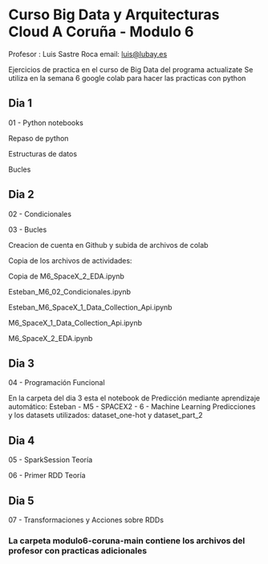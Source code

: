 # Curso Big Data y Arquitecturas Cloud A Coruña - Modulo 6 

Profesor : Luis Sastre Roca
email: luis@lubay.es

Ejercicios de practica en el curso de Big Data del programa actualizate
Se utiliza en la semana 6 google colab para hacer las practicas con python

## Dia 1
01 - Python notebooks

Repaso de python

Estructuras de datos

Bucles

## Dia 2

02 - Condicionales

03 - Bucles

Creacion de cuenta en Github y subida de archivos de colab

Copia de los archivos de actividades:

Copia de M6_SpaceX_2_EDA.ipynb

Esteban_M6_02_Condicionales.ipynb

Esteban_M6_SpaceX_1_Data_Collection_Api.ipynb

M6_SpaceX_1_Data_Collection_Api.ipynb

M6_SpaceX_2_EDA.ipynb

## Dia 3

04 - Programación Funcional

En la carpeta del dia 3 esta el notebook de Predicción mediante aprendizaje automático: Esteban - M5 - SPACEX2 - 6 - Machine Learning Predicciones y los datasets utilizados: dataset_one-hot y dataset_part_2

## Dia 4

05 - SparkSession Teoría

06 - Primer RDD Teoría

## Dia 5

07 - Transformaciones y Acciones sobre RDDs

### La carpeta modulo6-coruna-main contiene los archivos del profesor con practicas adicionales
